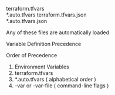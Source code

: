 

terraform.tfvars          
*.auto.tfvars
terraform.tfvars.json     
*.auto.tfvars.json


Any of these files are automatically loaded




Variable Definition Precedence


Order of Precedence

  1) Environment Variables
  2) terraform.tfvars
  3) *.auto.tfvars  ( alphabetical order )
  4) -var or -var-file ( command-line flags )


